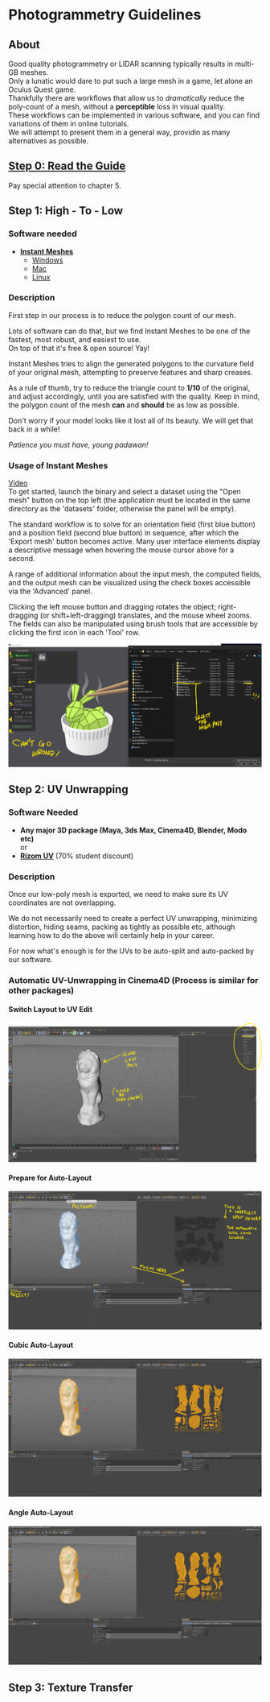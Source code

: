 Photogrammetry Guidelines
===

About
---
Good quality photogrammetry or LIDAR scanning typically results in multi-GB meshes.  
Only a lunatic would dare to put such a large mesh in a game, let alone an Oculus Quest game.  
Thankfully there are workflows that allow us to _dramatically_ reduce the poly-count of a mesh, without a **perceptible** loss in visual quality.  
These workflows can be implemented in various software, and you can find variations of them in online tutorials.  
We will attempt to present them in a general way, providin as many alternatives as possible.

[Step 0: Read the Guide](https://unity3d.com/files/solutions/photogrammetry/Unity-Photogrammetry-Workflow_2017-07_v2.pdf)
---
Pay special attention to chapter 5.

Step 1: High - To - Low
---
### Software needed
* [**Instant Meshes**](https://github.com/wjakob/instant-meshes)  
  + [Windows](https://instant-meshes.s3.eu-central-1.amazonaws.com/Release/instant-meshes-windows.zip)
  + [Mac](https://instant-meshes.s3.eu-central-1.amazonaws.com/instant-meshes-macos.zip)
  + [Linux](https://instant-meshes.s3.eu-central-1.amazonaws.com/instant-meshes-linux.zip)

### Description
First step in our process is to reduce the polygon count of our mesh.  

Lots of software can do that, but we find Instant Meshes to be one of the fastest, most robust, and easiest to use.   
On top of that it's free & open source! Yay!  

Instant Meshes tries to align the generated polygons to the curvature field of your original mesh, attempting to preserve features and sharp creases.  

As a rule of thumb, try to reduce the triangle count to **1/10** of the original, and adjust accordingly, until you are satisfied with the quality. Keep in mind, the polygon count of the mesh **can** and **should** be as low as possible.  

Don't worry if your model looks like it lost all of its beauty. We will get that back in a while!  

_Patience you must have, young padawan!_

### Usage of Instant Meshes
[Video](https://www.youtube.com/watch?v=U6wtw6W4x3I)  
To get started, launch the binary and select a dataset using the "Open mesh" button on the top left (the application must be located in the same directory as the 'datasets' folder, otherwise the panel will be empty).

The standard workflow is to solve for an orientation field (first blue button) and a position field (second blue button) in sequence, after which the 'Export mesh' button becomes active. Many user interface elements display a descriptive message when hovering the mouse cursor above for a second.

A range of additional information about the input mesh, the computed fields, and the output mesh can be visualized using the check boxes accessible via the 'Advanced' panel.

Clicking the left mouse button and dragging rotates the object; right-dragging (or shift+left-dragging) translates, and the mouse wheel zooms. The fields can also be manipulated using brush tools that are accessible by clicking the first icon in each 'Tool' row.

<img src="https://raw.githubusercontent.com/GeorgeAdamon/dfpi/master/general/Photogrammetry_Resources_Screenshots/InstantMeshes.png" />

Step 2: UV Unwrapping
---
### Software Needed
* **Any major 3D package (Maya, 3ds Max, Cinema4D, Blender, Modo etc)**  
or
* [**Rizom UV**](https://www.rizom-lab.com/rizomuv-vs/) (70% student discount)  

### Description
Once our low-poly mesh is exported, we need to make sure its UV coordinates are not overlapping.  

We do not necessarily need to create a perfect UV unwrapping, minimizing distortion, hiding seams, packing as tightly as possible etc, although learning how to do the above will certainly help in your career.  

For now what's enough is for the UVs to be auto-split and auto-packed by our software.

### Automatic UV-Unwrapping in Cinema4D (Process is similar for other packages)

#### Switch Layout to UV Edit  

<img src="https://raw.githubusercontent.com/GeorgeAdamon/dfpi/master/general/Photogrammetry_Resources_Screenshots/UV 1.png" />

#### Prepare for Auto-Layout

<img src="https://raw.githubusercontent.com/GeorgeAdamon/dfpi/master/general/Photogrammetry_Resources_Screenshots/UV 2.png" />

#### Cubic Auto-Layout

<img src="https://raw.githubusercontent.com/GeorgeAdamon/dfpi/master/general/Photogrammetry_Resources_Screenshots/UV 3.png" />

#### Angle Auto-Layout

<img src="https://raw.githubusercontent.com/GeorgeAdamon/dfpi/master/general/Photogrammetry_Resources_Screenshots/UV 4.png" />

Step 3: Texture Transfer
---

